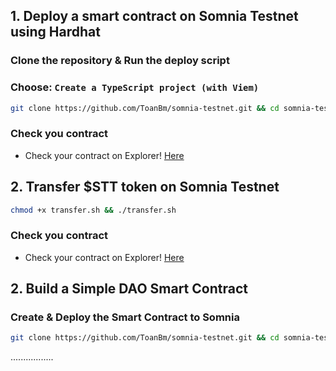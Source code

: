 ## 1. Deploy a smart contract on Somnia Testnet using Hardhat
### Clone the repository & Run the deploy script
### Choose: `Create a TypeScript project (with Viem)`
```Bash
git clone https://github.com/ToanBm/somnia-testnet.git && cd somnia-testnet && chmod +x contract.sh && ./contract.sh
```
### Check you contract
- Check your contract on Explorer! [Here](https://shannon-explorer.somnia.network/)
## 2. Transfer $STT token on Somnia Testnet
```Bash
chmod +x transfer.sh && ./transfer.sh
```
### Check you contract
- Check your contract on Explorer! [Here](https://shannon-explorer.somnia.network/)
## 2. Build a Simple DAO Smart Contract
### Create & Deploy the Smart Contract to Somnia
```Bash
git clone https://github.com/ToanBm/somnia-testnet.git && cd somnia-testnet && chmod +x DAO.sh && ./DAO.sh
```

.................

